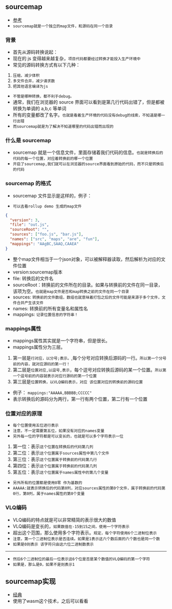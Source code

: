 ## sourcemap

- [参考]("https://www.ruanyifeng.com/blog/2013/01/javascript_source_map.html")
- `sourcemap就是一个独立的map文件，和源码在同一个目录`

### 背景

- 首先从源码转换说起：
- 现在的 js 变得越来越复杂，`项目代码都要经过转换才能投入生产环境中`
- 常见的源码转换方式有以下几种：

1. `压缩，减少体积`
2. `多文件合并，减少请求数`
3. `把其他语言编译为js`

- `不管是哪种转换，都不利于debug。`
- 通常，我们在浏览器的 source 界面可以看到是第几行代码出错了，但是都被转换为单调的 a,b,c 等单词
- 所有的变量都改了名字。`也就是看着生产环境的代码没有debug的线索，不知道是哪一行出错`
- `而sourcemap就是为了解决不知道哪里的代码出错而出现的`

### 什么是 sourcemap

- sourcemap 就是一个信息文件，里面存储着我们代码的信息。`也就是转换后的代码的每一个位置，对应着转换前的哪一个位置`
- `开启了sourcemap,我们就可以在浏览器的source界面看到原始的代码，而不只是转换后的代码`

### sourcemap 的格式

- sourcemap 文件显示是这样的，例子：
* `可以去看rollup demo 生成的map文件`

```json
{
  "version": 3,
  "file": "out.js",
  "sourceRoot": "",
  "sources": ["foo.js", "bar.js"],
  "names": ["src", "maps", "are", "fun"],
  "mappings": "AAgBC,SAAQ,CAAEA"
}
```
* 整个map文件相当于一个json对象，可以被解释器读取，然后解析为对应的文件位置
* version:sourcemap版本
* file: 转换后的文件名
* sourceRoot：转换前的文件所在的目录。如果与转换前的文件在同一目录，该项为空。`也就是map文件是否和map转换之前的文件在同一个目录`
* sources: `转换前的文件数组，数组也就意味着打包之后的文件可能是来源于多个文件，文件合并产生该文件`
* names: 转换前的所有变量名和属性名
* mappings: `记录位置信息的字符串！`

### mappings属性
* mappings属性其实就是一个字符串，但是很长。
* mappings属性分为三层。
1. 第一层是`行对应，以分号;表示。`,每个分号对应转换后源码的一行。`所以第一个分号前的内容，就对应源码的第一行！`
2. 第二层是`位置对应,以逗号,表示`，每个逗号对应转换后源码的某一个位置。`所以第一个逗号前的内容就表示对应行源码的第一个位置`
3. 第三层是`位置转换，以VLQ编码表示，对应 该位置对应的转换前的源码位置`
* 例子：
`mappings:"AAAAA,BBBBB;CCCCC"`
* 表示转换后的源码分为两行，第一行有两个位置，第二行有一个位置

### 位置对应的原理
* `每个位置使用五位进行表示`
* `注意，不一定需要第五位，如果没有对应的names变量`
* `另外每一位的字符都是可以变长的，也就是可以多个字符表示一位`
1. 第一位：表示`这个位置在转换后的代码第几列`
2. 第二位：表示`这个位置属于sources属性中第几个文件`
3. 第三位：表示`这个位置属于转换前的代码第几行`
4. 第四位：表示`这个位置属于转换前的代码第几列`
5. 第五位：表示`这个位置属于names属性中的第几个变量`
* `另外所有的位置都是使用0零 作为基数的`
* `AAAAA:就表示转换后的代码第0列，对应sources属性的第0个文件，属于转换前的代码第0行，第0列，属于names属性的第0个变量`

### VLQ编码
* VLQ编码的特点就是可以非常精简的表示很大的数值
* VLQ编码是变长的，`如果数值在-15到15之间，使用一个字符表示`
* 超出这个范围，那么使用多个字符表示。`规定，每个字符使用6个二进制位表示`
* `注意，第一个二进制位表示是否连续。如果是1表示这六个数后面的六个数也是同一个数`
*  `如果是0则表示 该字符只由这六位二进制数表示`
---
* `然后6个二进制位的最后一位表示这6个位是否是某个数值的VLQ编码的第一个字符`
* `如果是，那么是0，如果不是则表示1`

## sourcemap实现
* [经典]("https://github.com/mozilla/source-map")
* 使用了wasm这个技术，之后可以看看










